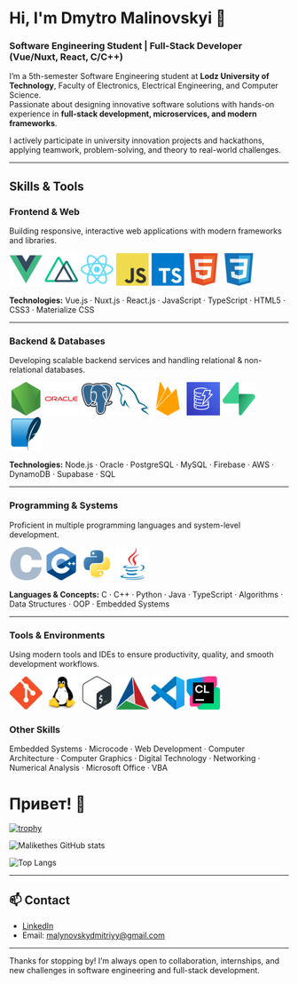 # Hi, I'm Dmytro Malinovskyi 👋

### Software Engineering Student | Full-Stack Developer (Vue/Nuxt, React, C/C++)

I’m a 5th-semester Software Engineering student at **Lodz University of Technology**, Faculty of Electronics, Electrical Engineering, and Computer Science.  
Passionate about designing innovative software solutions with hands-on experience in **full-stack development, microservices, and modern frameworks**.  

I actively participate in university innovation projects and hackathons, applying teamwork, problem-solving, and theory to real-world challenges.

---

## Skills & Tools

### Frontend & Web
Building responsive, interactive web applications with modern frameworks and libraries.  

<p>
  <img src="https://raw.githubusercontent.com/devicons/devicon/master/icons/vuejs/vuejs-original.svg" alt="Vue.js" width="60"/>
  <img src="https://raw.githubusercontent.com/devicons/devicon/master/icons/nuxtjs/nuxtjs-original.svg" alt="Nuxt.js" width="60"/>
  <img src="https://raw.githubusercontent.com/devicons/devicon/master/icons/react/react-original.svg" alt="React.js" width="60"/>
  <img src="https://raw.githubusercontent.com/devicons/devicon/master/icons/javascript/javascript-original.svg" alt="JavaScript" width="60"/>
  <img src="https://raw.githubusercontent.com/devicons/devicon/master/icons/typescript/typescript-original.svg" alt="TypeScript" width="60"/>
  <img src="https://raw.githubusercontent.com/devicons/devicon/master/icons/html5/html5-original.svg" alt="HTML5" width="60"/>
  <img src="https://raw.githubusercontent.com/devicons/devicon/master/icons/css3/css3-original.svg" alt="CSS3" width="60"/>
</p>

**Technologies:** Vue.js · Nuxt.js · React.js · JavaScript · TypeScript · HTML5 · CSS3 · Materialize CSS  

---

### Backend & Databases
Developing scalable backend services and handling relational & non-relational databases.  

<p>
  <img src="https://raw.githubusercontent.com/devicons/devicon/master/icons/nodejs/nodejs-original.svg" alt="Node.js" width="60"/>
  <img src="https://raw.githubusercontent.com/devicons/devicon/master/icons/oracle/oracle-original.svg" alt="Oracle" width="60"/>
  <img src="https://raw.githubusercontent.com/devicons/devicon/master/icons/postgresql/postgresql-original.svg" alt="PostgreSQL" width="60"/>
  <img src="https://raw.githubusercontent.com/devicons/devicon/master/icons/mysql/mysql-original.svg" alt="MySQL" width="60"/>
  <img src="https://raw.githubusercontent.com/devicons/devicon/master/icons/firebase/firebase-plain.svg" alt="Firebase" width="60"/>
  <img src="https://raw.githubusercontent.com/devicons/devicon/master/icons/dynamodb/dynamodb-original.svg" alt="DynamoDB" width="60"/>
  <img src="https://raw.githubusercontent.com/devicons/devicon/master/icons/supabase/supabase-original.svg" alt="Supabase" width="60"/>
  <img src="https://raw.githubusercontent.com/devicons/devicon/master/icons/sqlite/sqlite-original.svg" alt="SQL" width="60"/>
</p>

**Technologies:** Node.js · Oracle · PostgreSQL · MySQL · Firebase · AWS · DynamoDB · Supabase · SQL  

---

### Programming & Systems
Proficient in multiple programming languages and system-level development.  

<p>
  <img src="https://raw.githubusercontent.com/devicons/devicon/master/icons/c/c-original.svg" alt="C" width="60"/>
  <img src="https://raw.githubusercontent.com/devicons/devicon/master/icons/cplusplus/cplusplus-original.svg" alt="C++" width="60"/>
  <img src="https://raw.githubusercontent.com/devicons/devicon/master/icons/python/python-original.svg" alt="Python" width="60"/>
  <img src="https://raw.githubusercontent.com/devicons/devicon/master/icons/java/java-original.svg" alt="Java" width="60"/>
</p>

**Languages & Concepts:** C · C++ · Python · Java · TypeScript · Algorithms · Data Structures · OOP · Embedded Systems  

---

### Tools & Environments
Using modern tools and IDEs to ensure productivity, quality, and smooth development workflows.  

<p>
  <img src="https://raw.githubusercontent.com/devicons/devicon/master/icons/git/git-original.svg" alt="Git" width="60"/>
  <img src="https://raw.githubusercontent.com/devicons/devicon/master/icons/linux/linux-original.svg" alt="Linux" width="60"/>
  <img src="https://raw.githubusercontent.com/devicons/devicon/master/icons/bash/bash-original.svg" alt="Bash" width="60"/>
  <img src="https://raw.githubusercontent.com/devicons/devicon/master/icons/cmake/cmake-original.svg" alt="CMake" width="60"/>
  <img src="https://raw.githubusercontent.com/devicons/devicon/master/icons/vscode/vscode-original.svg" alt="VS Code" width="60"/>
  <img src="https://raw.githubusercontent.com/devicons/devicon/master/icons/clion/clion-original.svg" alt="CLion" width="60"/>
</p>

### Other Skills 
Embedded Systems · Microcode · Web Development · Computer Architecture · Computer Graphics · Digital Technology · Networking · Numerical Analysis · Microsoft Office · VBA  

# Привет! 👋

[![trophy](https://github-profile-trophy.vercel.app/?username=yourusername&theme=onedark&column=3)](https://github.com/ryo-ma/github-profile-trophy)

![Malikethes GitHub stats](https://github-readme-stats.vercel.app/api?username=Malikethes&show_icons=true&theme=radical)

![Top Langs](https://github-readme-stats.vercel.app/api/top-langs/?username=Malikethese&layout=compact&theme=radical)


---

## 📫 Contact

- [LinkedIn](https://www.linkedin.com/in/dmytro-malinovskyi-85914529b/)  
- Email: malynovskydmitriyy@gmail.com  

---

Thanks for stopping by! I’m always open to collaboration, internships, and new challenges in software engineering and full-stack development.

